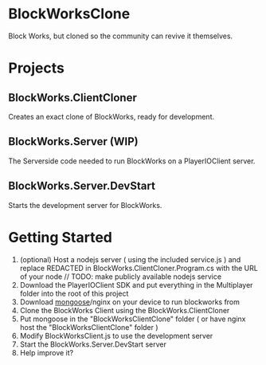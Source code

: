 # BlockWorksClone
Block Works, but cloned so the community can revive it themselves.

# Projects

## BlockWorks.ClientCloner
Creates an exact clone of BlockWorks, ready for development.

## BlockWorks.Server (WIP)
The Serverside code needed to run BlockWorks on a PlayerIOClient server.

## BlockWorks.Server.DevStart
Starts the development server for BlockWorks.

# Getting Started
1. (optional) Host a nodejs server ( using the included service.js ) and replace REDACTED in BlockWorks.ClientCloner.Program.cs with the URL of your node // TODO: make publicly available nodejs service
2. Download the PlayerIOClient SDK and put everything in the Multiplayer folder into the root of this project
3. Download [mongoose](https://cesanta.com/binary.html)/nginx on your device to run blockworks from
4. Clone the BlockWorks Client using the BlockWorks.ClientCloner
5. Put mongoose in the "BlockWorksClientClone" folder ( or have nginx host the "BlockWorksClientClone" folder )
6. Modify BlockWorksClient.js to use the development server
7. Start the BlockWorks.Server.DevStart server
8. Help improve it?